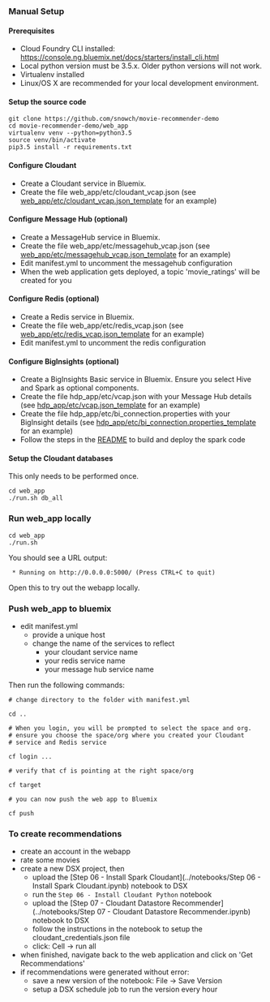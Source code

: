 ### Manual Setup

#### Prerequisites

- Cloud Foundry CLI installed: https://console.ng.bluemix.net/docs/starters/install_cli.html
- Local python version must be 3.5.x.  Older python versions will not work.
- Virtualenv installed
- Linux/OS X are recommended for your local development environment.

#### Setup the source code

```
git clone https://github.com/snowch/movie-recommender-demo
cd movie-recommender-demo/web_app
virtualenv venv --python=python3.5 
source venv/bin/activate
pip3.5 install -r requirements.txt
```

#### Configure Cloudant

 - Create a Cloudant service in Bluemix.
 - Create the file web_app/etc/cloudant_vcap.json (see [web_app/etc/cloudant_vcap.json_template](./web_app/etc/cloudant_vcap.json_template) for an example)
 
#### Configure Message Hub (optional)
 
 - Create a MessageHub service in Bluemix.
 - Create the file web_app/etc/messagehub_vcap.json (see [web_app/etc/messagehub_vcap.json_template](./web_app/etc/cloudant_vcap.json_template) for an example)
 - Edit manifest.yml to uncomment the messagehub configuration
 - When the web application gets deployed, a topic 'movie_ratings' will be created for you
 
#### Configure Redis (optional)
 
 - Create a Redis service in Bluemix.
 - Create the file web_app/etc/redis_vcap.json (see [web_app/etc/redis_vcap.json_template](./web_app/etc/redis_vcap.json_template) for an example)
 - Edit manifest.yml to uncomment the redis configuration
 
#### Configure BigInsights (optional)
 
 - Create a BigInsights Basic service in Bluemix.  Ensure you select Hive and Spark as optional components.
 - Create the file hdp_app/etc/vcap.json with your Message Hub details (see [hdp_app/etc/vcap.json_template](./hdp_app/etc/vcap.json_template) for an example)
 - Create the file hdp_app/etc/bi_connection.properties with your BigInsight details (see [hdp_app/etc/bi_connection.properties_template](./hdp_app/etc/bi_connection.properties_template) for an example)
 - Follow the steps in the [README](./hdp_app/README.md) to build and deploy the spark code


#### Setup the Cloudant databases

This only needs to be performed once.

```
cd web_app
./run.sh db_all
```

### Run web_app locally

```
cd web_app
./run.sh
```

You should see a URL output:

```
 * Running on http://0.0.0.0:5000/ (Press CTRL+C to quit)
```

Open this to try out the webapp locally.

### Push web_app to bluemix

 - edit manifest.yml
   - provide a unique host
   - change the name of the services to reflect
     - your cloudant service name
     - your redis service name
     - your message hub service name

Then run the following commands:

```
# change directory to the folder with manifest.yml

cd ..

# When you login, you will be prompted to select the space and org.
# ensure you choose the space/org where you created your Cloudant 
# service and Redis service 

cf login ...

# verify that cf is pointing at the right space/org

cf target

# you can now push the web app to Bluemix

cf push
```

### To create recommendations

 - create an account in the webapp
 - rate some movies
 - create a new DSX project, then
   - upload the [Step 06 - Install Spark Cloudant](../notebooks/Step 06 - Install Spark Cloudant.ipynb) notebook to DSX
   - run the `Step 06 - Install Cloudant Python` notebook 
   - upload the [Step 07 - Cloudant Datastore Recommender](../notebooks/Step 07 - Cloudant Datastore Recommender.ipynb) notebook to DSX
   - follow the instructions in the notebook to setup the cloudant_credentials.json file
   - click: Cell -> run all
 - when finished, navigate back to the web application and click on 'Get Recommendations'
 - if recommendations were generated without error:
    - save a new version of the notebook: File -> Save Version
    - setup a DSX schedule job to run the version every hour

